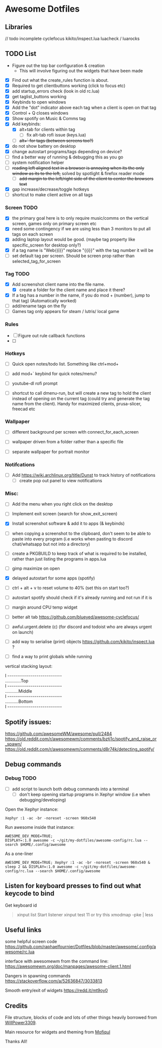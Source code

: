 # Awesome Dotfiles

## Libraries
// todo incomplete
cyclefocus
kikito/inspect.lua
luacheck / luarocks

## TODO List
- Figure out the top bar configuration & creation
  - This will involve figuring out the widgets that have been made
- [x] Find out what the create_rules function is about. 
- [x] Required to get clientbuttons working (click to focus etc)
- [x] add startup_errors check (look in old rc.lua)
- [x] get taglist_buttons working
- [x] Keybinds to open windows
- [x] Add the "dot" indicator above each tag when a client is open on that tag
- [x] Control + Q closes windows
- [x] Show spotify on Music & Comms tag
- [x] Add keybinds:
  - [x] alt+tab for clients within tag
    - [ ] fix alt-tab rofi issue (keys.lua)
  - [ ] ~~alt+` for tags (between screens too?)~~
- [x] do not show battery on desktop
- [x] change autostart programs/tags depending on device?
- [ ] find a better way of running & debugging this as you go
- [ ] system notification helper
- [ ] ~~reading left aligned text in a browser is annoying when its the only window as its to the left,~~ solved by spotlight & firefox reader mode
  - [ ] ~~add margin to the left/right side of the client to center the browsers text~~
- [x] gap increase/decrease/toggle hotkeys
- [ ] shortcut to make client active on all tags

### Screen TODO
- [x] the primary goal here is to only require music/comms on the vertical screen, games only on primary screen etc
- [x] need some contingency if we are using less than 3 monitors to put all tags on each screen
- [x] adding laptop layout would be good. (maybe tag property like specific_screen for desktop only?)
- [x] if a tag name is "Web{{i}}" replace "{{i}}" with the tag number it will be
- [ ] set default tag per screen. Should be screen prop rather than selected_tag_for_screen

### Tag TODO
- [x] Add screenshot client name into the file name.
  - [x] create a folder for the client name and place it there?
- [x] If a tag has a number in the name, if you do mod + (number), jump to that tag) (Automatically worked)
- [ ] add/rename tags on the fly
- [ ] Games tag only appears for steam / lutris/ local game

### Rules
- [ ] Figure out rule callback functions
- [ ] 

### Hotkeys
- [ ] Quick open notes/todo list. Something like ctrl+mod+
- [ ] add mod+` keybind for quick notes/menu? 
- [ ] youtube-dl rofi prompt
- [ ] shortcut to call dmenu-run, but will create a new tag to hold the client instead of opening on the current tag (could try and generate the tag name from the client). Handy for maximized clients, prusa-slicer, freecad etc


### Wallpaper
- [ ] different background per screen with connect_for_each_screen
- [ ] wallpaper driven from a folder rather than a specific file
- [ ] separate wallpaper for portrait monitor


### Notifcations
- [ ] Add https://wiki.archlinux.org/title/Dunst to track history of notifications
  - [ ] create pop out panel to view notifications

### Misc:
- [ ] Add the menu when you right click on the desktop
- [ ] Implement exit screen (search for show_exit_screen)
- [x] Install screenshot software & add it to apps (& keybinds)
- [ ] when copying a screenshot to the clipboard, don't seem to be able to paste into every program (i.e works when pasting to discord chat/whatsapp but not into a directory)
- [ ] create a PKGBUILD to keep track of what is required to be installed, rather than just listing the programs in apps.lua
- [ ] gimp maximize on open
- [x] delayed autostart for some apps (spotify)
- [ ] ctrl + alt + v to reset volume to 40% (set this on start too?)
- [ ] autostart spotify should check if it's already running and not run if it is
- [ ] margin around CPU temp widget
- [ ] better alt tab https://github.com/blueyed/awesome-cyclefocus/
- [ ] awful.urgent.delete (c) (for discord and todoist who are always urgent on launch)
- [ ] add way to serialise (print) objects https://github.com/kikito/inspect.lua ?
- [ ] find a way to print globals while running


vertical stacking layout:

I
\----------------------------  
.............Top  
I
\----------------------------  
...........Middle  
I
\----------------------------  
...........Bottom  
I
\----------------------------  


## Spotify issues:
https://github.com/awesomeWM/awesome/pull/2484  
https://old.reddit.com/r/awesomewm/comments/bztj1c/spotify_and_raise_or_spawn/  
https://old.reddit.com/r/awesomewm/comments/d8r74k/detecting_spotify/  
  
## Debug commands

### Debug TODO
- [ ] add script to launch both debug commands into a terminal
  - [ ] don't keep opening startup programs in Xephyr window (i.e when debugging/developing)

Open the Xephyr instance:
```
Xephyr :1 -ac -br -noreset -screen 960x540
```
Run awesome inside that instance:
```
AWESOME_DEV_MODE=TRUE;
DISPLAY=:1.0 awesome -c ~/git/my-dotfiles/awesome-config/rc.lua --search $HOME/.config/awesome
```

As a one-liner
```
AWESOME_DEV_MODE=TRUE; Xephyr :1 -ac -br -noreset -screen 960x540 & sleep 2 && DISPLAY=:1.0 awesome -c ~/git/my-dotfiles/awesome-config/rc.lua --search $HOME/.config/awesome
```

## Listen for keyboard presses to find out what keycode to bind
Get keyboard id
> xinput list
Start listener
> xinput test 11
or try this
> xmodmap -pke | less

## Useful links
some helpful screen code https://github.com/raphaelfournier/Dotfiles/blob/master/awesome/.config/awesome/rc.lua

interface with awesomewm from the command line:  
https://awesomewm.org/doc/manpages/awesome-client.1.html

Dangers in spawning commands
https://stackoverflow.com/a/52636847/3033813

Smooth entry/exit of widgets
https://redd.it/mt9oy0

## Credits

File structure, blocks of code and lots of other things heavily borrowed from [WillPower3309](https://github.com/WillPower3309/awesome-dotfiles).

Main resource for widgets and theming from [Mofiqul](https://github.com/Mofiqul/awesome-shell)

Thanks All!
